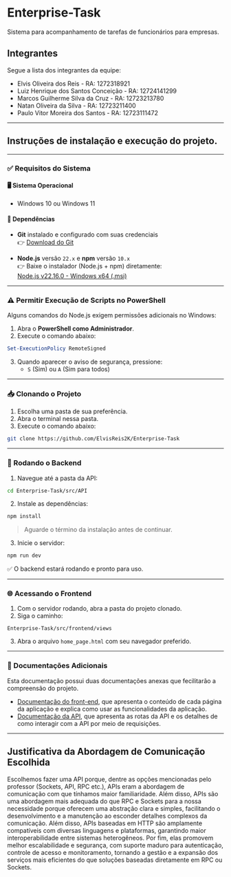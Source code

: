# Enterprise-Task
Sistema para acompanhamento de tarefas de funcionários para empresas.

## Integrantes
Segue a lista dos integrantes da equipe:
- Elvis Oliveira dos Reis - RA: 1272318921
- Luiz Henrique dos Santos Conceição - RA: 12724141299
- Marcos Guilherme Silva da Cruz - RA: 12723213780
- Natan Oliveira da Silva - RA: 12723211400
- Paulo Vitor Moreira dos Santos - RA: 12723111472

---

## Instruções de instalação e execução do projeto.

---

### ✅ Requisitos do Sistema

#### 🖥️ Sistema Operacional
- Windows 10 ou Windows 11

#### 🔧 Dependências

- **Git** instalado e configurado com suas credenciais  
  👉 [Download do Git](https://git-scm.com/downloads)

- **Node.js** versão `22.x` e **npm** versão `10.x`  
  👉 Baixe o instalador (Node.js + npm) diretamente:  
  [Node.js v22.16.0 - Windows x64 (.msi)](https://nodejs.org/dist/v22.16.0/node-v22.16.0-x64.msi)

---

### ⚠️ Permitir Execução de Scripts no PowerShell

Alguns comandos do Node.js exigem permissões adicionais no Windows:

1. Abra o **PowerShell como Administrador**.
2. Execute o comando abaixo:

```powershell
Set-ExecutionPolicy RemoteSigned
```

3. Quando aparecer o aviso de segurança, pressione:
   - `S` (Sim) ou `A` (Sim para todos)

---

### 📥 Clonando o Projeto

1. Escolha uma pasta de sua preferência.
2. Abra o terminal nessa pasta.
3. Execute o comando abaixo:

```bash
git clone https://github.com/ElvisReis2K/Enterprise-Task
```

---

### 🔧 Rodando o Backend

1. Navegue até a pasta da API:

```bash
cd Enterprise-Task/src/API
```

2. Instale as dependências:

```bash
npm install
```

> Aguarde o término da instalação antes de continuar.

3. Inicie o servidor:

```bash
npm run dev
```

✅ O backend estará rodando e pronto para uso.

---

### 🌐 Acessando o Frontend

1. Com o servidor rodando, abra a pasta do projeto clonado.
2. Siga o caminho:

```
Enterprise-Task/src/frontend/views
```

3. Abra o arquivo `home_page.html` com seu navegador preferido.

---

### 📄 Documentações Adicionais
Esta documentação possui duas documentações anexas que fecilitarão a compreensão do projeto.

- [Documentação do front-end](https://github.com/ElvisReis2K/Enterprise-Task/blob/main/src/frontend/Documenta%C3%A7%C3%A3o%20Front.md), que apresenta o conteúdo de cada página da aplicação e explica como usar as funcionalidades da aplicação.
- [Documentação da API](https://github.com/ElvisReis2K/Enterprise-Task/blob/main/src/API/README.md), que apresenta as rotas da API e os detalhes de como interagir com a API por meio de requisições.

---

## Justificativa da Abordagem de Comunicação Escolhida
Escolhemos fazer uma API porque, dentre as opções mencionadas pelo professor (Sockets, API, RPC etc.), APIs eram a abordagem de comunicação com que tínhamos maior familiaridade. Além disso, APIs são uma abordagem mais adequada do que RPC e Sockets para a nossa necessidade porque oferecem uma abstração clara e simples, facilitando o desenvolvimento e a manutenção ao esconder detalhes complexos da comunicação. Além disso, APIs baseadas em HTTP são amplamente compatíveis com diversas linguagens e plataformas, garantindo maior interoperabilidade entre sistemas heterogêneos. Por fim, elas promovem melhor escalabilidade e segurança, com suporte maduro para autenticação, controle de acesso e monitoramento, tornando a gestão e a expansão dos serviços mais eficientes do que soluções baseadas diretamente em RPC ou Sockets.
